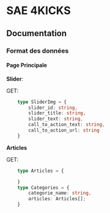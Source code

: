 # SAE 4KICKS

## Documentation

### Format des données

#### Page Principale

**Slider**:

GET: 
```ts
    type SliderImg = {
        slider_id: string,
        slider_title: string,
        slider_text: string,
        call_to_action_text: string,
        call_to_action_url: string
    }
```

**Articles**

GET:
```ts
    type Articles = {

    }
    type Categories = {
        categorie_name: string,
        articles: Articles[];
    }
```


